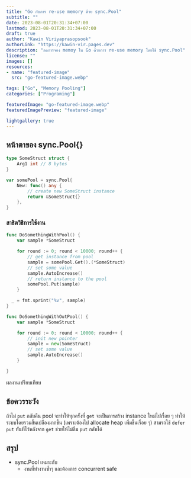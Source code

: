 ```yaml
---
title: "Go กับการ re-use memory ด้วย sync.Pool"
subtitle: ""
date: 2023-08-01T20:31:34+07:00
lastmod: 2023-08-01T20:31:34+07:00
draft: true
author: "Kawin Viriyaprasopsook"
authorLink: "https://kawin-vir.pages.dev"
description: "ลดการจอง memoy ใน Go ด้วยการ re-use memory โดยใช้ sync.Pool"
license: ""
images: []
resources:
- name: "featured-image"
  src: "go-featured-image.webp"

tags: ["Go", "Memory Pooling"]
categories: ["Programing"]

featuredImage: "go-featured-image.webp"
featuredImagePreview: "featured-image"

lightgallery: true
---
```



<!--more-->

## หน้าตาของ sync.Pool{}
```go
type SomeStruct struct {
	Arg1 int // 8 bytes
}

var somePool = sync.Pool{
	New: func() any {
		// create new SomeStruct instance
		return &SomeStruct{}
	},
}
```

### สาธิตวิธีการใช้งาน
```go
func DoSomethingWithPool() {
	var sample *SomeStruct

	for round := 0; round < 10000; round++ {
		// get instance from pool
		sample = somePool.Get().(*SomeStruct)
		// set some value
		sample.AutoIncrease()
		// return instance to the pool
		somePool.Put(sample)
	}

  _ = fmt.sprint("%v", sample)
}

func DoSomethingWithOutPool() {
	var sample *SomeStruct

	for round := 0; round < 10000; round++ {
		// init new pointer
		sample = new(SomeStruct)
		// set some value
		sample.AutoIncrease()
	}

}
```
ผลงานเปรียบเทียบ


## ข้อควรระวัง
ถ้าไม่ `put` กลับคืน pool จะทำให้ทุกครั้งที่ `get` จะเป็นการสร้าง instance ใหม่ไปเรื่อย ๆ ทำให้ระบบโดยรวมสิ้นเปลืองมากขึ้น (เพราะต้องไป allocate heap เพิ่มขึ้นเรื่อย ๆ) สามรถใช้ `defer put` ทันทีไว้หลังจาก `get` ช่วยให้ไม่ลืม `put` กลับได้

## สรุป
- sync.Pool เหมาะกับ
  - งานที่ทำงานซ้ำๆ และต้องการ concurrent safe